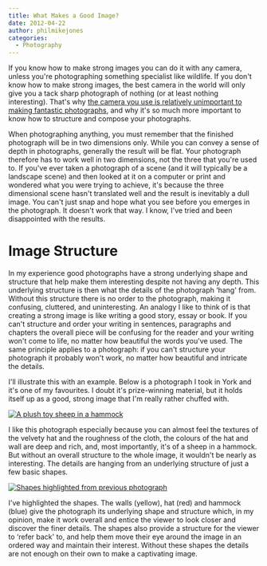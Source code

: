 ```yaml
---
title: What Makes a Good Image?
date: 2012-04-22
author: philmikejones
categories:
  - Photography
---
```


If you know how to make strong images you can do it with any camera, unless you're photographing something specialist like wildlife. If you don't know how to make strong images, the best camera in the world will only give you a tack sharp photograph of nothing (or at least nothing interesting). That's why [the camera you use is relatively unimportant to making fantastic photographs](http://buddingphotographer.wordpress.com/2012/04/18/unimportance-of-your-camera/ "The (Un)Importance of Your Camera"), and why it's so much more important to know how to structure and compose your photographs.

When photographing anything, you must remember that the finished photograph will be in two dimensions only. While you can convey a sense of depth in photographs, generally the result will be flat. Your photograph therefore has to work well in two dimensions, not the three that you're used to. If you've ever taken a photograph of a scene (and it will typically be a landscape scene) and then looked at it on a computer or print and wondered what you were trying to achieve, it's because the three dimensional scene hasn't translated well and the result is inevitably a dull image. You can't just snap and hope what you see before you emerges in the photograph. It doesn't work that way. I know, I've tried and been disappointed with the results.

# Image Structure

In my experience good photographs have a strong underlying shape and structure that help make them interesting despite not having any depth. This underlying structure is then what the details of the photograph &#8216;hang' from. Without this structure there is no order to the photograph, making it confusing, cluttered, and uninteresting. An analogy I like to think of is that creating a strong image is like writing a good story, essay or book. If you can't structure and order your writing in sentences, paragraphs and chapters the overall piece will be confusing for the reader and your writing won't come to life, no matter how beautiful the words you've used. The same principle applies to a photograph: if you can't structure your photograph it probably won't work, no matter how beautiful and intricate the details.

I'll illustrate this with an example. Below is a photograph I took in York and it's one of my favourites. I doubt it's prize-winning material, but it holds itself up as a good, strong image that I'm really rather chuffed with.

[<img class="aligncenter size-full wp-image-40" title="hatti-original" alt="A plush toy sheep in a hammock" src="http://buddingphotographer.files.wordpress.com/2012/04/hatti-original1.jpeg?resize=490%2C392" srcset="https://i1.wp.com/philmikejones.me/wp-content/uploads/2012/04/hatti-original1.jpeg?w=640 640w, https://i0.wp.com/philmikejones.me/wp-content/uploads/2012/04/hatti-original1.jpeg?resize=300%2C240 300w" sizes="(max-width: 490px) 100vw, 490px" data-recalc-dims="1" />](http://buddingphotographer.files.wordpress.com/2012/04/hatti-original1.jpeg?resize=490%2C392)

I like this photograph especially because you can almost feel the textures of the velvety hat and the roughness of the cloth, the colours of the hat and wall are deep and rich, and, most importantly, it's of a sheep in a hammock. But without an overall structure to the whole image, it wouldn't be nearly as interesting. The details are hanging from an underlying structure of just a few basic shapes.

[<img class="aligncenter size-full wp-image-43" title="hatti-shapes" alt="Shapes highlighted from previous photograph" src="http://buddingphotographer.files.wordpress.com/2012/04/hatti-shapes1.png?resize=490%2C391" data-recalc-dims="1" />](http://buddingphotographer.files.wordpress.com/2012/04/hatti-shapes1.png?resize=490%2C391)


I've highlighted the shapes. The walls (yellow), hat (red) and hammock (blue) give the photograph its underlying shape and structure which, in my opinion, make it work overall and entice the viewer to look closer and discover the finer details. The shapes also provide a structure for the viewer to &#8216;refer back' to, and help them move their eye around the image in an ordered way and maintain their interest. Without these shapes the details are not enough on their own to make a captivating image.